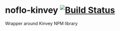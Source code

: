 # noflo-kinvey [![Build Status](https://secure.travis-ci.org/kenhkan/_kinvey.png?branch=master)](http://travis-ci.org/kenhkan/_kinvey)

Wrapper around Kinvey NPM library
